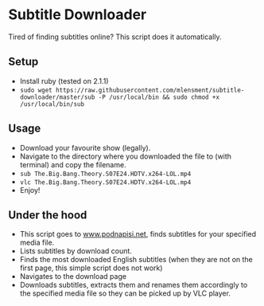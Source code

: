 # Subtitle Downloader

Tired of finding subtitles online? This script does it automatically.

## Setup
* Install ruby (tested on 2.1.1)
* `sudo wget https://raw.githubusercontent.com/mlensment/subtitle-downloader/master/sub -P /usr/local/bin && sudo chmod +x /usr/local/bin/sub`

## Usage
* Download your favourite show (legally).
* Navigate to the directory where you downloaded the file to (with terminal) and copy the filename.
* `sub The.Big.Bang.Theory.S07E24.HDTV.x264-LOL.mp4`
* `vlc The.Big.Bang.Theory.S07E24.HDTV.x264-LOL.mp4`
* Enjoy!

## Under the hood
* This script goes to www.podnapisi.net, finds subtitles for your specified media file.  
* Lists subtitles by download count.  
* Finds the most downloaded English subtitles (when they are not on the first page, this simple script does not work)  
* Navigates to the download page  
* Downloads subtitles, extracts them and renames them accordingly to the specified media file so they can be picked up by VLC player.
